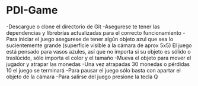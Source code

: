 # PDI-Game
-Descargue o clone el directorio de Git
-Asegurese te tener las dependencias y librebrías actualizadas para el correcto funcionamiento
-Para iniciar el juego asegurese de tener algún objeto azul que sea lo sucientemente grande (superficie visible a la cámara de aprox 5x5)
El juego está pensado para vasos azules, así que no importa si su objeto es sólido o traslúcido, sólo importa el color y 
el tamaño
-Mueva el objeto para mover el jugador y atrapar las monedas
-Una vez atrapadas 30 monedas o pérdidas 10 el juego se terminará
-Para pausar el juego sólo basta con apartar el objeto de la cámara
-Para salirse del juego presione la tecla Q
